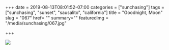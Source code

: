 +++
date = 2019-08-13T08:01:52-07:00
categories = ["sunchasing"]
tags = ["sunchasing", "sunset", "sausalito", "california"]
title = "Goodnight, Moon"
slug = "067"
href= ""
summary=""
featuredimg = "/media/sunchasing/067.jpg"

+++

<img src="/media/sunchasing/067.jpg" />